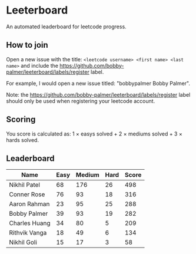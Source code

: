 # Leeterboard

An automated leaderboard for leetcode progress.

## How to join

Open a new issue with the title: `<leetcode username> <first name> <last name>`
and include the https://github.com/bobby-palmer/leeterboard/labels/register
label.

For example, I would open a new issue titled: "bobbypalmer Bobby Palmer".

Note: the https://github.com/bobby-palmer/leeterboard/labels/register label
should only be used when registering your leetcode account.

## Scoring

You score is calculated as:
1 $\times$ easys solved + 2 $\times$ mediums solved + 3 $\times$ hards solved.

## Leaderboard
| Name | Easy | Medium | Hard | Score |
| --- | --- | --- | --- | --- |
| Nikhil Patel | 68 | 176 | 26 | 498 |
| Conner Rose | 76 | 93 | 18 | 316 |
| Aaron Rahman | 23 | 95 | 25 | 288 |
| Bobby Palmer | 39 | 93 | 19 | 282 |
| Charles Huang | 34 | 80 | 5 | 209 |
| Rithvik Vanga | 18 | 49 | 6 | 134 |
| Nikhil Goli | 15 | 17 | 3 | 58 |
